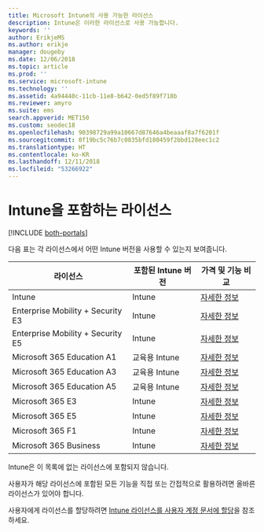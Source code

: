 ```yaml
---
title: Microsoft Intune의 사용 가능한 라이선스
description: Intune은 이러한 라이선스로 사용 가능합니다.
keywords: ''
author: ErikjeMS
ms.author: erikje
manager: dougeby
ms.date: 12/06/2018
ms.topic: article
ms.prod: ''
ms.service: microsoft-intune
ms.technology: ''
ms.assetid: 4a94440c-11cb-11e8-b642-0ed5f89f718b
ms.reviewer: amyro
ms.suite: ems
search.appverid: MET150
ms.custom: seodec18
ms.openlocfilehash: 90398729a99a10667d87646a4beaaaf8a7f6201f
ms.sourcegitcommit: 0f19bc5c76b7c0835bfd180459f2bbd128eec1c2
ms.translationtype: HT
ms.contentlocale: ko-KR
ms.lasthandoff: 12/11/2018
ms.locfileid: "53266922"
---
```

# <a name="licenses-that-include-intune"></a>Intune을 포함하는 라이선스

[!INCLUDE [both-portals](./includes/note-for-both-portals.md)]

다음 표는 각 라이선스에서 어떤 Intune 버전을 사용할 수 있는지 보여줍니다.

| 라이선스 | 포함된 Intune 버전 | 가격 및 기능 비교 |
|-----------------------------------------------------------------------|-------------------------------------------------------------|---|
| Intune | Intune | [자세한 정보](https://www.microsoft.com/en-us/cloud-platform/microsoft-intune-pricing) |
| Enterprise Mobility + Security E3 | Intune | [자세한 정보](https://www.microsoft.com/en-us/cloud-platform/microsoft-intune-pricing) |
| Enterprise Mobility + Security E5 | Intune | [자세한 정보](https://www.microsoft.com/en-us/cloud-platform/microsoft-intune-pricing) |
| Microsoft 365 Education A1 | 교육용 Intune | [자세한 정보](https://www.microsoft.com/en-us/education/buy-license/microsoft365/default.aspx#) |
| Microsoft 365 Education A3 | 교육용 Intune | [자세한 정보](https://www.microsoft.com/en-us/education/buy-license/microsoft365/default.aspx#) |
| Microsoft 365 Education A5 | 교육용 Intune | [자세한 정보](https://www.microsoft.com/en-us/education/buy-license/microsoft365/default.aspx#) |
| Microsoft 365 E3 | Intune | [자세한 정보](https://www.microsoft.com/en-US/microsoft-365/enterprise) |
| Microsoft 365 E5 | Intune | [자세한 정보](https://www.microsoft.com/en-US/microsoft-365/enterprise) |
| Microsoft 365 F1 | Intune | [자세한 정보](https://www.microsoft.com/en-us/microsoft-365/enterprise/firstline) |
| Microsoft 365 Business | Intune | [자세한 정보](https://www.microsoft.com/en-us/microsoft-365/business) |

Intune은 이 목록에 없는 라이선스에 포함되지 않습니다.

사용자가 해당 라이선스에 포함된 모든 기능을 직접 또는 간접적으로 활용하려면 올바른 라이선스가 있어야 합니다.

사용자에게 라이선스를 할당하려면 [Intune 라이선스를 사용자 계정 문서에 할당](licenses-assign.md)을 참조하세요.

